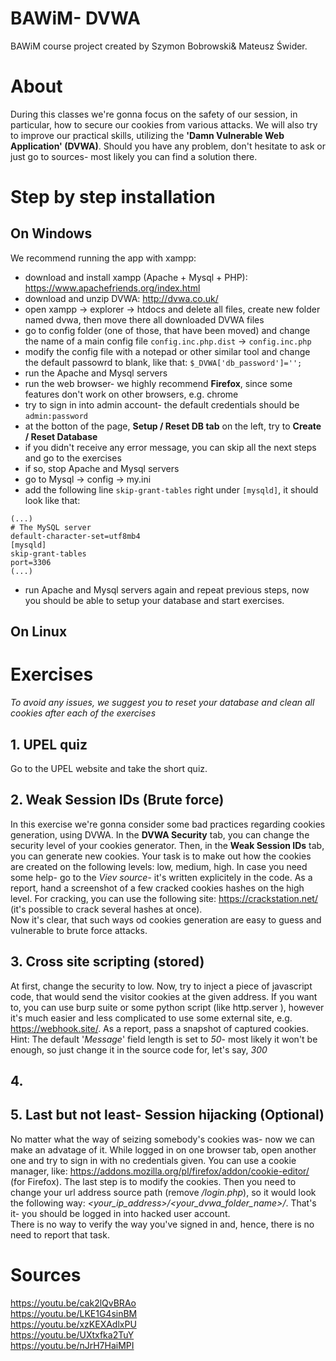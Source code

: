 # BAWiM- DVWA
BAWiM course project created by Szymon Bobrowski& Mateusz Świder.
# About
During this classes we're gonna focus on the safety of our session, in particular, how to secure our cookies from various attacks. We will also try to improve our practical skills, utilizing the __'Damn Vulnerable Web Application' (DVWA)__. Should you have any problem, don't hesitate to ask or just go to sources- most likely you can find a solution there.
# Step by step installation
## On Windows
We recommend running the app with xampp:
* download and install xampp (Apache + Mysql + PHP): https://www.apachefriends.org/index.html
* download and unzip DVWA: http://dvwa.co.uk/
* open xampp -> explorer -> htdocs and delete all files, create new folder named dvwa, then move there all downloaded DVWA files
* go to config folder (one of those, that have been moved) and change the name of a main config file `config.inc.php.dist` -> `config.inc.php`
* modify the config file with a notepad or other similar tool and change the default passowrd to blank, like that: `$_DVWA['db_password']='';`
* run the Apache and Mysql servers
* run the web browser- we highly recommend __Firefox__, since some features don't work on other browsers, e.g. chrome
* try to sign in into admin account- the default credentials should be `admin:password`
* at the botton of the page, __Setup / Reset DB tab__ on the left, try to __Create / Reset Database__
* if you didn't receive any error message, you can skip all the next steps and go to the exercises
* if so, stop Apache and Mysql servers
* go to Mysql -> config -> my.ini
* add the following line `skip-grant-tables` right under `[mysqld]`, it should look like that:
```
(...)
# The MySQL server
default-character-set=utf8mb4
[mysqld]
skip-grant-tables
port=3306
(...)
```
* run Apache and Mysql servers again and repeat previous steps, now you should be able to setup your database and start exercises.

## On Linux

# Exercises
_To avoid any issues, we suggest you to reset your database and clean all cookies after each of the exercises_
## 1. UPEL quiz
Go to the UPEL website and take the short quiz.
## 2. Weak Session IDs (Brute force)
In this exercise we're gonna consider some bad practices regarding cookies generation, using DVWA. In the __DVWA Security__ tab, you can change the security level of your cookies generator. Then, in the __Weak Session IDs__ tab, you can generate new cookies. Your task is to make out how the cookies are created on the following levels: low, medium, high. In case you need some help- go to the _Viev source_- it's written explicitely in the code. As a report, hand a screenshot of a few cracked cookies hashes on the high level. For cracking, you can use the following site: https://crackstation.net/ (it's possible to crack several hashes at once).  
Now it's clear, that such ways od cookies generation are easy to guess and vulnerable to brute force attacks.
## 3. Cross site scripting (stored)
At first, change the security to low. Now, try to inject a piece of javascript code, that would send the visitor cookies at the given address. If you want to, you can use burp suite or some python script (like http.server _<port number>_), however it's much easier and less complicated to use some external site, e.g. https://webhook.site/. As a report, pass a snapshot of captured cookies.  
Hint: The default '_Message_' field length is set to _50_- most likely it won't be enough, so just change it in the source code for, let's say, _300_
## 4.
## 5. Last but not least- Session hijacking (Optional)
No matter what the way of seizing somebody's cookies was- now we can make an advatage of it. While logged in on one browser tab, open another one and try to sign in with no credentials given. You can use a cookie manager, like: https://addons.mozilla.org/pl/firefox/addon/cookie-editor/ (for Firefox). The last step is to modify the cookies. Then you need to change your url address source path (remove _/login.php_), so it would look the following way: _<your_ip_address>/<your_dvwa_folder_name>/_. That's it- you should be logged in into hacked user account.  
There is no way to verify the way you've signed in and, hence, there is no need to report that task.


# Sources
https://youtu.be/cak2lQvBRAo  
https://youtu.be/LKE1G4sinBM  
https://youtu.be/xzKEXAdlxPU  
https://youtu.be/UXtxfka2TuY  
https://youtu.be/nJrH7HaiMPI
